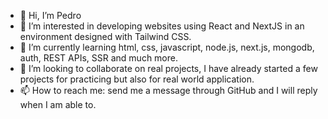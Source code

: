 - 👋 Hi, I’m Pedro
- 👀 I’m interested in developing websites using React and NextJS in an environment designed with Tailwind CSS.
- 🌱 I’m currently learning html, css, javascript, node.js, next.js, mongodb, auth, REST APIs, SSR and much more.
- 💞️ I’m looking to collaborate on real projects, I have already started a few projects for practicing but also for real world application.
- 📫 How to reach me: send me a message through GitHub and I will reply when I am able to.

<!---
prgf87/prgf87 is a ✨ special ✨ repository because its `README.md` (this file) appears on your GitHub profile.
You can click the Preview link to take a look at your changes.
--->
